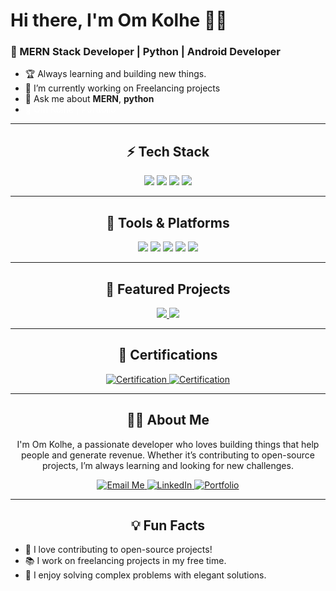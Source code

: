 

# Hi there, I'm Om Kolhe 👨‍💻 

### 🚀 MERN Stack Developer | Python  | Android Developer
- 🏆 Always learning and building new things.  
- 🌱 I’m currently working on Freelancing projects  
- 💬 Ask me about **MERN**, **python**
- <a href="https://omkolhe.netlify.app" style="text-decoration: none; color: white;">🪪 Om Kolhe | Portfolio</a>

---

<h2 align="center">⚡ Tech Stack</h2>

<p align="center">
  <img src="https://img.shields.io/badge/MERN Stack-ED8B00?style=for-the-badge&logo=node&logoColor=white" />
  <img src="https://img.shields.io/badge/Python-02569B?style=for-the-badge&logo=python&logoColor=white" />
  <img src="https://img.shields.io/badge/Data_Science-ffca28?style=for-the-badge&logo=data&logoColor=black" />
  <img src="https://img.shields.io/badge/GitHub-181717?style=for-the-badge&logo=github&logoColor=white" />
</p>

---

<h2 align="center">🔨 Tools & Platforms</h2>

<p align="center">
  <img src="https://img.shields.io/badge/VS%20Code-007ACC?style=for-the-badge&logo=visual-studio-code&logoColor=white" />
  <img src="https://img.shields.io/badge/Android%20Studio-3DDC84?style=for-the-badge&logo=android-studio&logoColor=white" />
  <img src="https://img.shields.io/badge/Pycharm-2496ED?style=for-the-badge&logo=docker&logoColor=white" />
  <img src="https://img.shields.io/badge/ChatGPT-326CE5?style=for-the-badge&logo=kubernetes&logoColor=white" />
  <img src="https://img.shields.io/badge/GitHub-4A154B?style=for-the-badge&logo=slack&logoColor=white" />
</p>

---

<h2 align="center">📂 Featured Projects</h2>

<p align="center">
  <a href="https://github.com/omkolhe04/hosted-room2me.git">
    <img src="https://github-readme-stats.vercel.app/api/pin/?username=your-github-username&repo=project1&theme=radical" />
  </a>
  <a href="https://github.com/chetanbhone/D-Link.git">
    <img src="https://github-readme-stats.vercel.app/api/pin/?username=your-github-username&repo=project2&theme=radical" />
  </a>
</p>

---

<h2 align="center">🌟 Certifications</h2>

<p align="center">
  <a href="https://your-certificate-link.com">
    <img src="https://img.shields.io/badge/Certification-Cloud%20Engineer-blue?style=for-the-badge" alt="Certification" />
  </a>
  <a href="https://your-certificate-link.com">
    <img src="https://img.shields.io/badge/Certification-Advanced%20Java-orange?style=for-the-badge" alt="Certification" />
  </a>
</p>

---

<h2 align="center">👨‍💼 About Me</h2>

<p align="center">
  I'm Om Kolhe, a passionate developer who loves building things that help people and generate revenue. Whether it’s contributing to open-source projects, I’m always learning and looking for new challenges.
</p>

<p align="center">
  <a href="mailto:omkolhe12@gmail.com">
    <img src="https://img.shields.io/badge/Email-Me-blue?style=for-the-badge&logo=gmail&logoColor=white" alt="Email Me" />
  </a>
  <a href="https://www.linkedin.com/in/omkolhe/">
    <img src="https://img.shields.io/badge/LinkedIn-Connect%20With%20Me-blue?style=for-the-badge&logo=linkedin&logoColor=white" alt="LinkedIn" />
  </a>
  <a href="https://your-portfolio-link.com">
    <img src="https://img.shields.io/badge/Portfolio-Visit%20My%20Website-green?style=for-the-badge" alt="Portfolio" />
  </a>
</p>

---

<h2 align="center">💡 Fun Facts</h2>

- 🎯 I love contributing to open-source projects!
- 📚 I work on freelancing projects in my free time.
- 🧩 I enjoy solving complex problems with elegant solutions.
